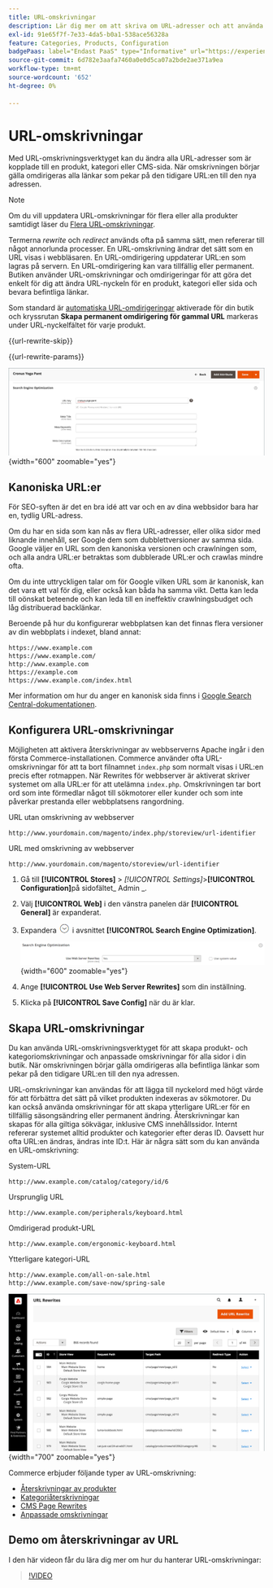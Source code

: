 ```yaml
---
title: URL-omskrivningar
description: Lär dig mer om att skriva om URL-adresser och att använda Commerce URL-omskrivningsverktyg för att ändra URL-adresser som är kopplade till en produkt, kategori eller CMS-sida.
exl-id: 91e65f7f-7e33-4da5-b0a1-538ace56328a
feature: Categories, Products, Configuration
badgePaas: label="Endast PaaS" type="Informative" url="https://experienceleague.adobe.com/sv/docs/commerce/user-guides/product-solutions" tooltip="Gäller endast Adobe Commerce i molnprojekt (Adobe-hanterad PaaS-infrastruktur) och lokala projekt."
source-git-commit: 6d782e3aafa7460a0e0d5ca07a2bde2ae371a9ea
workflow-type: tm+mt
source-wordcount: '652'
ht-degree: 0%

---
```


# URL-omskrivningar

Med URL-omskrivningsverktyget kan du ändra alla URL-adresser som är kopplade till en produkt, kategori eller CMS-sida. När omskrivningen börjar gälla omdirigeras alla länkar som pekar på den tidigare URL:en till den nya adressen.

>[!NOTE]
>
>Om du vill uppdatera URL-omskrivningar för flera eller alla produkter samtidigt läser du [Flera URL-omskrivningar](url-rewrite-product.md#multiple-url-rewrites).

Termerna _rewrite_ och _redirect_ används ofta på samma sätt, men refererar till något annorlunda processer. En URL-omskrivning ändrar det sätt som en URL visas i webbläsaren. En URL-omdirigering uppdaterar URL:en som lagras på servern. En URL-omdirigering kan vara tillfällig eller permanent. Butiken använder URL-omskrivningar och omdirigeringar för att göra det enkelt för dig att ändra URL-nyckeln för en produkt, kategori eller sida och bevara befintliga länkar.

Som standard är [automatiska URL-omdirigeringar](url-redirect-product-automatic.md) aktiverade för din butik och kryssrutan **Skapa permanent omdirigering för gammal URL** markeras under URL-nyckelfältet för varje produkt.

{{url-rewrite-skip}}

{{url-rewrite-params}}

![Sökmotoroptimering - skapa permanent URL-omdirigering](./assets/product-search-engine-optimization-create-permanent-redirect.png){width="600" zoomable="yes"}

## Kanoniska URL:er

För SEO-syften är det en bra idé att var och en av dina webbsidor bara har en, tydlig URL-adress.

Om du har en sida som kan nås av flera URL-adresser, eller olika sidor med liknande innehåll, ser Google dem som dubblettversioner av samma sida. Google väljer en URL som den kanoniska versionen och crawlningen som, och alla andra URL:er betraktas som dubblerade URL:er och crawlas mindre ofta.

Om du inte uttryckligen talar om för Google vilken URL som är kanonisk, kan det vara ett val för dig, eller också kan båda ha samma vikt. Detta kan leda till oönskat beteende och kan leda till en ineffektiv crawlningsbudget och låg distribuerad backlänkar.

Beroende på hur du konfigurerar webbplatsen kan det finnas flera versioner av din webbplats i indexet, bland annat:

    https://www.example.com
    https://www.example.com/
    http://www.example.com
    https://example.com
    https://www.example.com/index.html

Mer information om hur du anger en kanonisk sida finns i [Google Search Central-dokumentationen](https://developers.google.com/search/docs/crawling-indexing/consolidate-duplicate-urls).

## Konfigurera URL-omskrivningar

Möjligheten att aktivera återskrivningar av webbserverns Apache ingår i den första Commerce-installationen. Commerce använder ofta URL-omskrivningar för att ta bort filnamnet `index.php` som normalt visas i URL:en precis efter rotmappen. När Rewrites för webbserver är aktiverat skriver systemet om alla URL:er för att utelämna `index.php`. Omskrivningen tar bort ord som inte förmedlar något till sökmotorer eller kunder och som inte påverkar prestanda eller webbplatsens rangordning.

URL utan omskrivning av webbserver

    http://www.yourdomain.com/magento/index.php/storeview/url-identifier

URL med omskrivning av webbserver

    http://www.yourdomain.com/magento/storeview/url-identifier

1. Gå till **[!UICONTROL Stores]** > _[!UICONTROL Settings]_>**[!UICONTROL Configuration]**&#x200B;på sidofältet_ Admin _.

1. Välj **[!UICONTROL Web]** i den vänstra panelen där **[!UICONTROL General]** är expanderat.

1. Expandera ![Expansionsväljaren](../assets/icon-display-expand.png) i avsnittet **[!UICONTROL Search Engine Optimization]**.

   ![Allmän konfiguration - optimering av webbsökmotor](../configuration-reference/general/assets/web-search-engine-optimization.png){width="600" zoomable="yes"}

1. Ange **[!UICONTROL Use Web Server Rewrites]** som din inställning.

1. Klicka på **[!UICONTROL Save Config]** när du är klar.

## Skapa URL-omskrivningar

Du kan använda URL-omskrivningsverktyget för att skapa produkt- och kategoriomskrivningar och anpassade omskrivningar för alla sidor i din butik. När omskrivningen börjar gälla omdirigeras alla befintliga länkar som pekar på den tidigare URL:en till den nya adressen.

URL-omskrivningar kan användas för att lägga till nyckelord med högt värde för att förbättra det sätt på vilket produkten indexeras av sökmotorer. Du kan också använda omskrivningar för att skapa ytterligare URL:er för en tillfällig säsongsändring eller permanent ändring. Återskrivningar kan skapas för alla giltiga sökvägar, inklusive CMS innehållssidor. Internt refererar systemet alltid produkter och kategorier efter deras ID. Oavsett hur ofta URL:en ändras, ändras inte ID:t. Här är några sätt som du kan använda en URL-omskrivning:

System-URL

    http://www.example.com/catalog/category/id/6

Ursprunglig URL

    http://www.example.com/peripherals/keyboard.html

Omdirigerad produkt-URL

    http://www.example.com/ergonomic-keyboard.html

Ytterligare kategori-URL

    http://www.example.com/all-on-sale.html
    http://www.example.com/save-now/spring-sale

![URL skriver om stödraster](./assets/url-rewrites.png){width="700" zoomable="yes"}

Commerce erbjuder följande typer av URL-omskrivning:

* [Återskrivningar av produkter](url-rewrite-product.md)
* [Kategoriåterskrivningar](url-rewrite-category.md)
* [CMS Page Rewrites](url-rewrite-cms-page.md)
* [Anpassade omskrivningar](url-rewrite-custom.md)

## Demo om återskrivningar av URL

I den här videon får du lära dig mer om hur du hanterar URL-omskrivningar:

>[!VIDEO](https://video.tv.adobe.com/v/343751?quality=12&learn=on)
